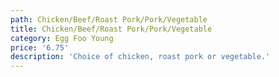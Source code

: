 ```yaml
---
path: Chicken/Beef/Roast Pork/Pork/Vegetable
title: Chicken/Beef/Roast Pork/Pork/Vegetable
category: Egg Foo Young
price: '6.75'
description: 'Choice of chicken, roast pork or vegetable.'
---
```


